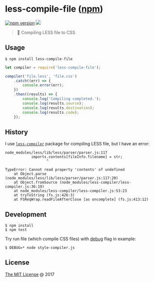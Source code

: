 # less-compile-file ([npm](https://www.npmjs.com/package/less-compile-file))

[![npm version](https://badge.fury.io/js/less-compile-file.svg)](https://badge.fury.io/js/less-compile-file)
![](https://img.shields.io/npm/dt/less-compile-file.svg)

> :hammer: Compiling LESS file to CSS

## Usage

```
$ npm install less-compile-file
```

```javascript
let compiler = require('less-compile-file');

compiler('file.less', 'file.css')
    .catch((err) => {
        console.error(err);
    })
    .then((results) => {
        console.log('Compiling completed.');
        console.log(results.source);
        console.log(results.destination);
        console.log(results.code);
    });
```

## History

I use [`less-compiler`](https://www.npmjs.com/package/less-compiler) package 
for compiling LESS file, but I have an error: 

```
node_modules/less/lib/less/parser/parser.js:117
            imports.contents[fileInfo.filename] = str;
                   ^

TypeError: Cannot read property 'contents' of undefined
    at Object.parse (node_modules/less/lib/less/parser/parser.js:117:20)
    at Object.fromSource (node_modules/less-compiler/less-compiler.js:36:19)
    at node_modules/less-compiler/less-compiler.js:53:23
    at tryToString (fs.js:426:3)
    at FSReqWrap.readFileAfterClose [as oncomplete] (fs.js:413:12)
```

## Development

```
$ npm install
$ npm test
```

Try run file (which compile CSS files) with [debug](https://www.npmjs.com/package/debug)
flag in example:

```
$ DEBUG=* node style-compiler.js
```

## License

[The MIT License](http://piecioshka.mit-license.org) @ 2017
